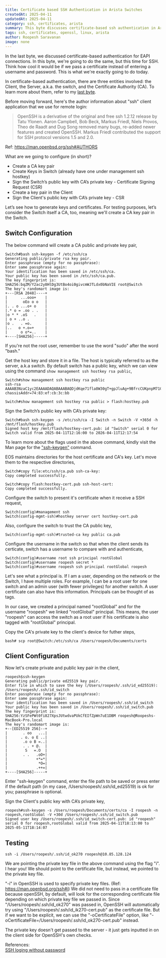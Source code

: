 ```yaml
---
title: Certificate based SSH Authentication in Arista Switches
createdAt: 2025-04-11
updatedAt: 2025-04-11
category: ssh, certificates, arista
summary: This byte discusses certificate-based ssh authentication in Arista switches.
tags: ssh, certificates, openssl, linux, arista
author: Roopesh Saravanan
image: none
---
```


In the last byte, we discussed certificate-based authentication for EAPI connections. In this byte, we're going to do the same, but this time for SSH. Think how cool it would be if we pass a certificate instead of entering a username and password. This is what we're exactly going to do today.

In certificate-based authentication, there are three entities involved: the Client, the Server, a.k.a. the switch, and the Certificate Authority (CA). To learn more about them, refer to my [last byte](https://roopeshsn.com/bytes/certificate-based-authentication-for-eapi-connections-in-arista-switches).

Before moving forward, here's the author information about "ssh" client application that we use for remote login:

> OpenSSH is a derivative of the original and free ssh 1.2.12 release by Tatu Ylonen. Aaron Campbell, Bob Beck, Markus Friedl, Niels Provos, Theo de Raadt and Dug Song removed many bugs, re-added newer features and created OpenSSH. Markus Friedl contributed the support for SSH protocol versions 1.5 and 2.0.

Ref: https://man.openbsd.org/ssh#AUTHORS

What are we going to configure (in short)?
- Create a CA key pair
- Create Keys in Switch (already have one under management ssh hostkey)
- Sign the Switch’s public key with CA’s private key - Certificate Signing Request (CSR)
- Create a key pair in the Client
- Sign the Client's public key with CA’s private key - CSR

Let’s see how to generate keys and certificates. For testing purposes, let’s consider the Switch itself a CA, too, meaning we'll create a CA key pair in the Switch.

## Switch Configuration

The below command will create a CA public and private key pair,

```
Switch#bash ssh-keygen -f /etc/ssh/ca
Generating public/private rsa key pair.
Enter passphrase (empty for no passphrase):
Enter same passphrase again:
Your identification has been saved in /etc/ssh/ca.
Your public key has been saved in /etc/ssh/ca.pub.
The key fingerprint is:
SHA256:bqZM/Y2ac2y8HlDg3UtBo4oi0givcmWJTLdx0bNaVIE root@Switch
The key's randomart image is:
+---[RSA 2048]----+
|      ...ooo+    |
|       oEo o o   |
|. . o ...o+ o    |
|.* o = .oo . .   |
|o * * .oS   .    |
| o + ..o .       |
|o .   . =o.      |
|..   o +.o=+     |
|      o o*=..    |
+----[SHA256]-----+
```

If you're not the root user, remember to use the word "sudo" after the word "bash."

Get the host key and store it in a file. The host is typically referred to as the server, a.k.a switch. By default switch has a public key, which we can view using the command `show management ssh hostkey rsa public`,

```
Switch#show management ssh hostkey rsa public
ssh-rsa AAAAB3NzaC1yc2EAAAADAQABAAABAQDjdKqe71fla8W30gT+gpJluAg+9BfrcCUKpnpM71CaMDCG1Gv3cvxzMWfxUpdkoXJiTBMwKm7/2xMKIf3ZadSLeHSQIdl0CGW8rAwFzzWtvCAEBUitg+BeyfurCS9nBtC71oq5ebFHSwtanirHGS67LGylsT3vKANla2lrhgQHwDwpN/XIVY0/8iXRqqRVoM+IL2m4ky+/hxK0dkLZW5+G+9bVHQxawG627ThApOIYmdlQjc0X2nsOTp9Md2xSQnF/QRidrm7PIRFXUI1mjYarjlH9lt5+9lbr0dYOtIhGO/+dEq/sAahngom6/NGssJFtSkCjClFYN9qjDg5zLjHT chassisAddr=74:83:ef:cb:3c:bb
```

```
Switch#show management ssh hostkey rsa public > flash:hostkey.pub
```

Sign the Switch’s public key with CA’s private key:

```
Switch#bash ssh-keygen -s /etc/ssh/ca -I Switch -n Switch -V +365d -h /mnt/flash/hostkey.pub
Signed host key /mnt/flash/hostkey-cert.pub: id "Switch" serial 0 for Switch valid from 2025-04-11T12:16:00 to 2026-04-11T12:17:54
```

To learn more about the flags used in the above command, kindly visit the Man page for the ["ssh-keygen"](https://man7.org/linux/man-pages/man1/ssh-keygen.1.html) command.

EOS maintains directories for the host certificate and CA's key. Let's move them to the respective directories,

```
Switch#copy file:etc/ssh/ca.pub ssh-ca-key:
Copy completed successfully.

Switch#copy flash:hostkey-cert.pub ssh-host-cert:
Copy completed successfully.
```

Configure the switch to present it's certificate when it receive a SSH request,

```
Switch(config)#management ssh
Switch(config-mgmt-ssh)#hostkey server cert hostkey-cert.pub
```

Also, configure the switch to trust the CA public key,

```                      
Switch(config-mgmt-ssh)#trusted-ca key public ca.pub
```

<!-- Note: "roopesh" is one of the usernames created in switch to login. -->

Configure the username in the switch so that when the client sends its certicate, switch has a username to compare with and authenticate,

```
Switch(config)#username root ssh principal rootGlobal
Switch(config)#username roopesh secret *
Switch(config)#username roopesh ssh principal rootGlobal roopesh
```

Let's see what a principal is. If I am a user, depending on the network or the Switch, I have multiple roles. For example, I can be a root user for one switch and an admin user (with fewer privileges) for another switch. A user certificate can also have this information. Principals can be thought of as tags.

In our case, we created a principal named "rootGlobal" and for the username "roopesh" we linked "rootGlobal" principal. This means, the user "roopesh" can access the switch as a root user if his certificate is also tagged with "rootGlobal" principal.

Copy the CA's private key to the client's device for futher steps,

```
bash# scp root@Switch:/etc/ssh/ca /Users/roopesh/Documents/certs
```

## Client Configuration

Now let's create private and public key pair in the client,

```
roopesh$ssh-keygen                                                                                                                                                           
Generating public/private ed25519 key pair.
Enter file in which to save the key (/Users/roopesh/.ssh/id_ed25519): /Users/roopesh/.ssh/id_switch
Enter passphrase (empty for no passphrase):
Enter same passphrase again:
Your identification has been saved in /Users/roopesh/.ssh/id_switch
Your public key has been saved in /Users/roopesh/.ssh/id_switch.pub
The key fingerprint is:
SHA256:YzSFePWt0fi827XpsJUtwdvaPUkCfEIfZpWn7uE1DBM roopesh@Roopeshs-MacBook-Pro.local
The key's randomart image is:
+--[ED25519 256]--+
|       . oo   ...|
|      . o. o E ..|
|       .o o B =..|
|       . . + @.  |
|        S   =.O  |
|       . .   .oO+|
|             +*=*|
|              *O=|
|             .++=|
+----[SHA256]-----+
```

Enter "ssh-keygen" command, enter the file path to be saved or press enter if the default path (in my case, /Users/roopesh/.ssh/id_ed25519) is ok for you; passphrase is optional. 

Sign the Client's public key with CA’s private key,

```
roopesh#ssh-keygen -s /Users/roopesh/Documents/certs/ca -I roopesh -n roopesh,rootGlobal -V +30d /Users/roopesh/.ssh/id_switch.pub
Signed user key /Users/roopesh/.ssh/id_switch-cert.pub: id "roopesh" serial 0 for roopesh,rootGlobal valid from 2025-04-11T18:13:00 to 2025-05-11T18:14:07
```

## Testing

```
ssh -i /Users/roopesh/.ssh/id_ok270 roopesh@10.85.128.124
```

We are pointing the private key file in the above command using the flag "i". I hear you! We should point to the certificate file, but instead, we pointed to the private key file. 

"-i" in OpenSSH is used to specify private key files. (Ref: https://man.openbsd.org/ssh#i)
We did not need to pass in a certificate file because openSSH, by default, will look for the corresponding certificate file depending on which private key file we passed in. Since "/Users/roopesh/.ssh/id_ok270" was passed in, OpenSSH will automatically try using "/Users/roopesh/.ssh/id_ik270-cert.pub" as the certificate file. But if we want to be explicit, we can use the "-oCertificateFile" option, like "-oCertificateFile=/Users/roopesh/.ssh/id_ok270-cert.pub" instead.

The private key doesn't get passed to the server - it just gets inputted in on the client side for OpenSSH's own checks.

References:<br>
[SSH loging without password](https://arista.my.site.com/AristaCommunity/s/article/ssh-login-without-password)
